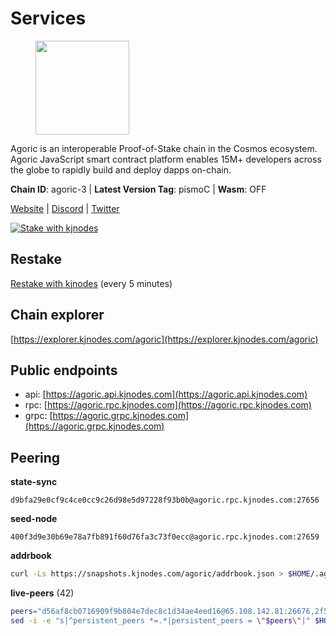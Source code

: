 # Services

<figure><img src="https://raw.githubusercontent.com/kj89/testnet_manuals/main/pingpub/logos/agoric.png" width="150" alt=""><figcaption></figcaption></figure>

Agoric is an interoperable Proof-of-Stake chain in the Cosmos ecosystem.  Agoric JavaScript smart contract platform enables 15M+ developers across the  globe to rapidly build and deploy dapps on-chain.

**Chain ID**: agoric-3 | **Latest Version Tag**: pismoC | **Wasm**: OFF

[Website](https://agoric.com) | [Discord](https://discord.com/invite/qDW8DRes4s) | [Twitter](https://twitter.com/agoric)

[![Stake with kjnodes](https://i.ibb.co/cr44Q8j/button-stake-with-kjnodes.png)](https://restake.app/agoric/agoricvaloper1ku5sm2twlsywdrp4wz3kfwgyrtqtp0lpr3nvk8)

## Restake

[Restake with kjnodes](https://restake.app/agoric/agoricvaloper1ku5sm2twlsywdrp4wz3kfwgyrtqtp0lpr3nvk8) (every 5 minutes)
## Chain explorer
[https://explorer.kjnodes.com/agoric](https://explorer.kjnodes.com/agoric)

## Public endpoints

* api: [https://agoric.api.kjnodes.com](https://agoric.api.kjnodes.com)
* rpc: [https://agoric.rpc.kjnodes.com](https://agoric.rpc.kjnodes.com)
* grpc: [https://agoric.grpc.kjnodes.com](https://agoric.grpc.kjnodes.com)

## Peering

**state-sync**

```text
d9bfa29e0cf9c4ce0cc9c26d98e5d97228f93b0b@agoric.rpc.kjnodes.com:27656
```

**seed-node**

```text
400f3d9e30b69e78a7fb891f60d76fa3c73f0ecc@agoric.rpc.kjnodes.com:27659
```

**addrbook**
```bash
curl -Ls https://snapshots.kjnodes.com/agoric/addrbook.json > $HOME/.agoric/config/addrbook.json
```

**live-peers** (42)
```bash
peers="d56af8cb0716909f9b804e7dec8c1d34ae4eed16@65.108.142.81:26676,2f524fbc73a8b0daa29f2ba0b7642aae62bea86f@65.108.144.8:26656,a65d3172dca90f0d9f8251c3ed2747f350eb9a7e@95.216.246.187:26656,71bd0265037393f31ee9947a8e32fa494e51b637@135.181.218.98:26656,0861af66b3f637db967120d690758ee08222794c@75.119.148.118:36656,63bd6649f80362ce513027d99ef32c826fdbd259@45.9.62.136:26656,d9bfa29e0cf9c4ce0cc9c26d98e5d97228f93b0b@65.109.88.38:27656,a38a30c1dd31f63be2befd40b82964b215c3c288@165.22.251.28:26656,4eea1e0a22d8d2ade108fc5f8e07d6d6e711e909@65.108.10.138:26656,f8ff12a774770fea36beadb303ccffc86863c6ec@65.109.69.59:14456,bd362992fa6f6c9d8ee40d19508b5b28daf3f6ed@18.142.177.75:26656,ebc272824924ea1a27ea3183dd0b9ba713494f83@195.3.220.135:27106,0464c8dded70d01f5ab50a8d6047a6b27ddf2ccd@84.244.95.232:26656,f095bb53006ebddcbbf29c8df70dddcba6419e36@142.93.145.13:26656,4cfac01c912d33f74cb7b66e8b7005aaae47fc2a@146.190.59.8:26060,711f6f36a6ec3924b6d721de6adce604092e59f2@116.202.226.169:26656,0837c0dac0bb15e79e64207bb0fa5a9a6fa42ad4@178.62.116.62:26656,ca4c3b9d0cf78d934a3b972c328db2e4a9a66c42@64.32.40.114:26656,384e9743b277373ba5c06015ef554487c6067bdf@54.74.222.43:30303,1312bbbd4ed1e58b9e4eb1d7788187a4607915e9@165.22.199.234:26060,e759de7a872eff293ab1316a0745eb5fdd5614f3@88.217.142.187:26656,d03a9974f14ae380fdb7caf46ec71ce5278f0356@34.72.231.9:26656,8c30ee29afc4b77cf98222edcc3fe823cf1e8306@195.201.106.244:26656,bb257b3a0829910477a3845430b6b1f7eb2b4235@34.146.189.78:26656,d7e0eedf5756b8c085104fb76c069ba3506f2183@80.64.208.64:26656,502eadf625fff2474284062eef8e6c0c57bc9667@142.132.131.250:26656,1d4d7b77e79c2dad9e8586df4f30c7b550f5d49b@13.40.153.111:26656,e07945e91c6f9936e3dee73afd49d904be320c99@128.0.51.3:26656,ee236040d06e78d70c3f34722407857615b1a755@34.27.188.155:26656,80e8d307c7b1e7027645a0054ba3e08addfa83b2@88.99.217.85:26656,2aedd7163a8ee725507e461b13fb90c091ee1c42@128.0.51.32:26656,8832d61e9b8856c0a80e240970a9200c69c101b7@88.99.161.228:21156,47c35c8137ad2098e0b2a79077fea93a530034d8@185.144.83.130:26656,9ed68bef54712b46713ac755ab7a6e7ad30694ef@192.99.44.79:14456,15f63de308337b66d8918ffaa74c6e956991bee9@138.201.120.161:28357,1bc9d0bc21a36cbe549088b49539b73e7580506b@89.58.3.166:26656,0f642db2770d4dd3e0d030b2f14f1365e40f3b38@185.146.148.101:26657,9e673680df593d841b0e09c49f87409654d84ae9@95.217.202.49:37656,e70955351f601ea5be9a9bf41032949a777f31b3@207.244.255.229:10003,68c9c4e8388ed6936ff147ffe6b9913e79328957@35.215.62.66:26656,f23a7b7610843cb8d4a6f1f6a44d08926ea86e6d@195.14.6.2:26015,ade4d8bc8cbe014af6ebdf3cb7b1e9ad36f412c0@135.181.5.219:14456"
sed -i -e "s|^persistent_peers *=.*|persistent_peers = \"$peers\"|" $HOME/.agoric/config/config.toml
```
